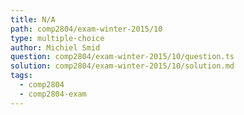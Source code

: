 ```yaml
---
title: N/A
path: comp2804/exam-winter-2015/10
type: multiple-choice
author: Michiel Smid
question: comp2804/exam-winter-2015/10/question.ts
solution: comp2804/exam-winter-2015/10/solution.md
tags:
  - comp2804
  - comp2804-exam
---
```

